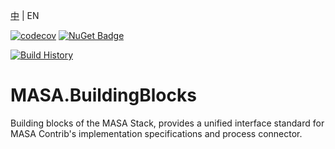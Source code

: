 [中](README.zh-CN.md) | EN

[![codecov](https://codecov.io/gh/MIXVII/myavtive01/branch/master/graph/badge.svg?token=WGX1MHX4Q3)](https://codecov.io/gh/MIXVII/myavtive01)
[![NuGet Badge](https://buildstats.info/nuget/MASA.Blazor?includePreReleases=true)](https://www.nuget.org/packages/MASA.Blazor/0.3.1-preview.2)

[![Build History](https://buildstats.info/github/chart/MIXVII/myavtive01?branch=dev)](https://github.com/MIXVII/myavtive01/actions)

# MASA.BuildingBlocks
Building blocks of the MASA Stack, provides a unified interface standard for MASA Contrib's implementation specifications and process connector.  
